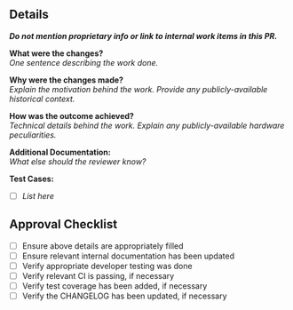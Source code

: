 ## Details
___Do not mention proprietary info or link to internal work items in this PR.___

**What were the changes?**  
_One sentence describing the work done._

**Why were the changes made?**  
_Explain the motivation behind the work. Provide any publicly-available historical context._

**How was the outcome achieved?**  
_Technical details behind the work. Explain any publicly-available hardware peculiarities._

**Additional Documentation:**  
_What else should the reviewer know?_

**Test Cases:**
- [ ] _List here_

## Approval Checklist
- [ ] Ensure above details are appropriately filled
- [ ] Ensure relevant internal documentation has been updated
- [ ] Verify appropriate developer testing was done
- [ ] Verify relevant CI is passing, if necessary
- [ ] Verify test coverage has been added, if necessary
- [ ] Verify the CHANGELOG has been updated, if necessary